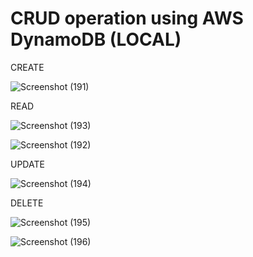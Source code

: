 # CRUD operation using AWS DynamoDB (LOCAL)

CREATE

![Screenshot (191)](https://github.com/Pro-ject-dev/Dynamodb_API/assets/138247328/2a18f662-32d7-412f-92d8-11f4da4d3932)

READ

![Screenshot (193)](https://github.com/Pro-ject-dev/Dynamodb_API/assets/138247328/dd4ca214-d9aa-4908-9a39-7c418d084e7d)

![Screenshot (192)](https://github.com/Pro-ject-dev/Dynamodb_API/assets/138247328/e07c8829-c456-486e-b98d-d5d7ccf024e4)

UPDATE

![Screenshot (194)](https://github.com/Pro-ject-dev/Dynamodb_API/assets/138247328/b2f1fb3a-1268-43f4-bec2-f4c4b1a274a3)

DELETE

![Screenshot (195)](https://github.com/Pro-ject-dev/Dynamodb_API/assets/138247328/8193363f-a92c-464a-b9f9-2dcae56d9ae7)

![Screenshot (196)](https://github.com/Pro-ject-dev/Dynamodb_API/assets/138247328/9fd5a988-77ab-43d2-8058-258989323e12)




